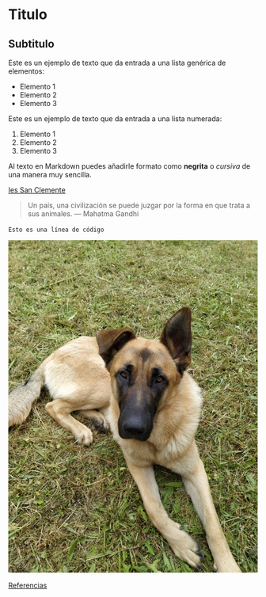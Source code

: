 # Titulo
## Subtitulo
Este es un ejemplo de texto que da entrada a una lista genérica de elementos:

- Elemento 1
- Elemento 2
- Elemento 3

Este es un ejemplo de texto que da entrada a una lista numerada:

1. Elemento 1
2. Elemento 2
3. Elemento 3

Al texto en Markdown puedes añadirle formato como **negrita** o *cursiva* de una manera muy sencilla.

[Ies San Clemente](https://www.iessanclementenet/)


> Un país, una civilización se puede juzgar por la forma en que trata a sus animales.  — Mahatma Gandhi
> 
`Esto es una línea de código`

![Foto de mi perro](imagen.jpg)

[Referencias](referencias.md)
